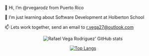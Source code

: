👋 Hi, I’m @rvegarodz from Puerto Rico
 
👀 I’m just learning about Software Development at Holberton School
 
📫 Lets work together, send an email to r.vega27@outlook.com

<div align=center>
 
![Rafael Vega Rodriguez' GitHub stats](https://github-readme-stats.vercel.app/api?username=rvegarodz&show_icons=true&hide=contribs&theme=flag-india)
 
[![Top Langs](https://github-readme-stats.vercel.app/api/top-langs/?username=rvegarodz&theme=flag-india)](https://github.com/anuraghazra/github-readme-stats)
 
</div>
 
<!---

![](https://media.giphy.com/media/ck5P0ZO7Kmr6IeLFuF/giphy.gif)
# UNDER CONSTRUCTION

<div align="left">

rvegarodz/rvegarodz is a ✨ special ✨ repository because its `README.md` (this file) appears on your GitHub profile.
You can click the Preview link to take a look at your changes.
--->
